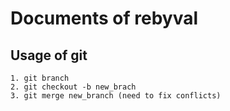 # Documents of rebyval

## Usage of git

    1. git branch
    2. git checkout -b new_brach
    3. git merge new_branch (need to fix conflicts)